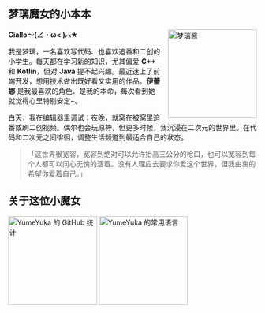 ## 梦璃魔女的小本本

 **Ciallo～(∠・ω< )⌒★**
<img src="img/20251027_003616_upscayl_3x_upscayl-standard-4x.png" alt="梦璃酱" width="180" align="right" style="margin-left: 15px;">


我是梦璃，一名喜欢写代码、也喜欢追番和二创的小学生。每天都在学习新的知识，尤其偏爱 **C++** 和 **Kotlin**，但对 **Java**
提不起兴趣。最近迷上了前端开发，想用技术做出既好看又实用的作品。**伊蕾娜** 是我最喜欢的角色、是我的本命，每次看到她就觉得心里特别安定~。

白天，我在编辑器里调试；夜晚，就窝在被窝里追番或刷二创视频。偶尔也会玩原神，但更多时候，我沉浸在二次元的世界里。在代码和二次元之间徘徊，调整生活频道到最适合自己的状态。

> 「这世界很宽容，宽容到绝对可以允许抬高三公分的枪口，也可以宽容到每个人都可以问心无愧的活着。没有人理应去要求你爱这个世界，但我由衷的希望你爱着自己。」

</div>


## 关于这位小魔女 

<!-- GitHub 统计卡片（自动适应深浅主题） -->
<picture>
  <source media="(prefers-color-scheme: dark)" srcset="https://github-readme-stats-one-bice.vercel.app/api?theme=onedark&username=YumeYuka&show_icons=true&count_private=true&include_all_commits=true&role=OWNER,ORGANIZATION_MEMBER,COLLABORATOR&bg_color=262a2e,31353a&title_color=ff69b4&text_color=ea4c89&icon_color=ffb6d5&border_color=ff69b4">
  <img
    height="180"
    src="https://github-readme-stats-one-bice.vercel.app/api?theme=light&username=YumeYuka&show_icons=true&count_private=true&include_all_commits=true&role=OWNER,ORGANIZATION_MEMBER,COLLABORATOR&bg_color=fff0f6,ffe4ec&title_color=ff69b4&text_color=ea4c89&icon_color=ffb6d5&border_color=ff69b4"
    alt="YumeYuka 的 GitHub 统计"
  />
</picture>

<!-- 常用语言卡片（自动适应深浅主题） -->
<picture>
  <source media="(prefers-color-scheme: dark)" srcset="https://github-readme-stats-one-bice.vercel.app/api/top-langs/?theme=onedark&username=YumeYuka&layout=compact&hide=html,Jupyter%20Notebook,MATLAB&role=OWNER,ORGANIZATION_MEMBER,COLLABORATOR&langs_count=12&bg_color=262a2e,31353a&title_color=ff69b4&text_color=ea4c89&icon_color=ffb6d5&border_color=ff69b4">
  <img
    height="180"
    src="https://github-readme-stats-one-bice.vercel.app/api/top-langs/?theme=light&username=YumeYuka&layout=compact&hide=html,Jupyter%20Notebook%20html,MATLAB&role=OWNER,ORGANIZATION_MEMBER,COLLABORATOR&langs_count=12&bg_color=fff0f6,ffe4ec&title_color=ff69b4&text_color=ea4c89&icon_color=ffb6d5&border_color=ff69b4"
    alt="YumeYuka 的常用语言"
  />
</picture>
